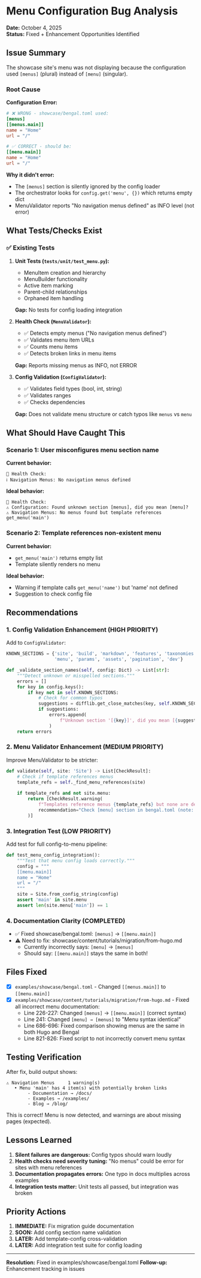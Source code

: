 # Menu Configuration Bug Analysis
**Date:** October 4, 2025  
**Status:** Fixed + Enhancement Opportunities Identified

## Issue Summary

The showcase site's menu was not displaying because the configuration used `[menus]` (plural) instead of `[menu]` (singular).

### Root Cause

**Configuration Error:**
```toml
# ❌ WRONG - showcase/bengal.toml used:
[menus]
[[menus.main]]
name = "Home"
url = "/"

# ✅ CORRECT - should be:
[[menu.main]]
name = "Home"
url = "/"
```

**Why it didn't error:**
- The `[menus]` section is silently ignored by the config loader
- The orchestrator looks for `config.get('menu', {})` which returns empty dict
- MenuValidator reports "No navigation menus defined" as INFO level (not error)

## What Tests/Checks Exist

### ✅ Existing Tests

1. **Unit Tests (`tests/unit/test_menu.py`):**
   - MenuItem creation and hierarchy
   - MenuBuilder functionality
   - Active item marking
   - Parent-child relationships
   - Orphaned item handling
   
   **Gap:** No tests for config loading integration

2. **Health Check (`MenuValidator`):**
   - ✅ Detects empty menus ("No navigation menus defined")
   - ✅ Validates menu item URLs
   - ✅ Counts menu items
   - ✅ Detects broken links in menu items
   
   **Gap:** Reports missing menus as INFO, not ERROR

3. **Config Validation (`ConfigValidator`):**
   - ✅ Validates field types (bool, int, string)
   - ✅ Validates ranges
   - ✅ Checks dependencies
   
   **Gap:** Does not validate menu structure or catch typos like `menus` vs `menu`

## What Should Have Caught This

### Scenario 1: User misconfigures menu section name

**Current behavior:**
```
🏥 Health Check:
ℹ️ Navigation Menus: No navigation menus defined
```

**Ideal behavior:**
```
🏥 Health Check:
⚠️ Configuration: Found unknown section [menus], did you mean [menu]?
⚠️ Navigation Menus: No menus found but template references get_menu('main')
```

### Scenario 2: Template references non-existent menu

**Current behavior:**
- `get_menu('main')` returns empty list
- Template silently renders no menu

**Ideal behavior:**
- Warning if template calls `get_menu('name')` but 'name' not defined
- Suggestion to check config file

## Recommendations

### 1. Config Validation Enhancement (HIGH PRIORITY)

Add to `ConfigValidator`:

```python
KNOWN_SECTIONS = {'site', 'build', 'markdown', 'features', 'taxonomies', 
                  'menu', 'params', 'assets', 'pagination', 'dev'}

def _validate_section_names(self, config: Dict) -> List[str]:
    """Detect unknown or misspelled sections."""
    errors = []
    for key in config.keys():
        if key not in self.KNOWN_SECTIONS:
            # Check for common typos
            suggestions = difflib.get_close_matches(key, self.KNOWN_SECTIONS)
            if suggestions:
                errors.append(
                    f"Unknown section '[{key}]', did you mean [{suggestions[0]}]?"
                )
    return errors
```

### 2. Menu Validator Enhancement (MEDIUM PRIORITY)

Improve MenuValidator to be stricter:

```python
def validate(self, site: 'Site') -> List[CheckResult]:
    # Check if template references menus
    template_refs = self._find_menu_references(site)
    
    if template_refs and not site.menu:
        return [CheckResult.warning(
            f"Templates reference menus {template_refs} but none are defined",
            recommendation="Check [menu] section in bengal.toml (note: 'menu' is singular)"
        )]
```

### 3. Integration Test (LOW PRIORITY)

Add test for full config-to-menu pipeline:

```python
def test_menu_config_integration():
    """Test that menu config loads correctly."""
    config = """
    [[menu.main]]
    name = "Home"
    url = "/"
    """
    site = Site.from_config_string(config)
    assert 'main' in site.menu
    assert len(site.menu['main']) == 1
```

### 4. Documentation Clarity (COMPLETED)

- ✅ Fixed showcase/bengal.toml: `[menus]` → `[[menu.main]]`
- ⚠️ Need to fix: showcase/content/tutorials/migration/from-hugo.md
  - Currently incorrectly says: `[menu]` → `[menus]`
  - Should say: `[[menu.main]]` stays the same in both!

## Files Fixed

- [x] `examples/showcase/bengal.toml` - Changed `[[menus.main]]` to `[[menu.main]]`
- [x] `examples/showcase/content/tutorials/migration/from-hugo.md` - Fixed all incorrect menu documentation:
  - Line 226-227: Changed `[menus]` → `[[menu.main]]` (correct syntax)
  - Line 241: Changed `[menu] → [menus]` to "Menu syntax identical"
  - Line 686-696: Fixed comparison showing menus are the same in both Hugo and Bengal
  - Line 821-826: Fixed script to not incorrectly convert menu syntax

## Testing Verification

After fix, build output shows:
```
⚠️ Navigation Menus     1 warning(s)
   • Menu 'main' has 4 item(s) with potentially broken links
        - Documentation → /docs/
        - Examples → /examples/
        - Blog → /blog/
```

This is correct! Menu is now detected, and warnings are about missing pages (expected).

## Lessons Learned

1. **Silent failures are dangerous:** Config typos should warn loudly
2. **Health checks need severity tuning:** "No menus" could be error for sites with menu references
3. **Documentation propagates errors:** One typo in docs multiplies across examples
4. **Integration tests matter:** Unit tests all passed, but integration was broken

## Priority Actions

1. **IMMEDIATE:** Fix migration guide documentation
2. **SOON:** Add config section name validation
3. **LATER:** Add template-config cross-validation
4. **LATER:** Add integration test suite for config loading

---

**Resolution:** Fixed in examples/showcase/bengal.toml
**Follow-up:** Enhancement tracking in issues

